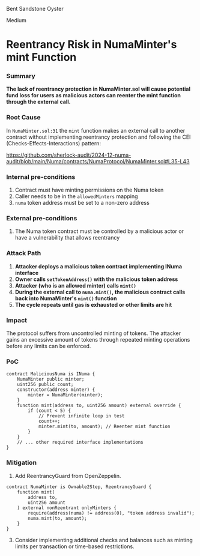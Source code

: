 Bent Sandstone Oyster

Medium

# Reentrancy Risk in NumaMinter's mint Function

### Summary

**The lack of reentrancy protection in NumaMinter.sol will cause potential fund loss for users as malicious actors can reenter the mint function through the external call.**


### Root Cause

In `NumaMinter.sol:31` the `mint` function makes an external call to another contract without implementing reentrancy protection and following the CEI (Checks-Effects-Interactions) pattern:

https://github.com/sherlock-audit/2024-12-numa-audit/blob/main/Numa/contracts/NumaProtocol/NumaMinter.sol#L35-L43

### Internal pre-conditions

1. Contract must have minting permissions on the Numa token
2. Caller needs to be in the `allowedMinters` mapping
3. `numa` token address must be set to a non-zero address

### External pre-conditions

1. The Numa token contract must be controlled by a malicious actor or have a vulnerability that allows reentrancy

### Attack Path

1. **Attacker deploys a malicious token contract implementing INuma interface**
2. **Owner calls `setTokenAddress()` with the malicious token address**
3. **Attacker (who is an allowed minter) calls `mint()`**
4. **During the external call to `numa.mint()`, the malicious contract calls back into NumaMinter's `mint()` function**
5. **The cycle repeats until gas is exhausted or other limits are hit**


### Impact

The protocol suffers from uncontrolled minting of tokens. The attacker gains an excessive amount of tokens through repeated minting operations before any limits can be enforced.


### PoC

```solidity
contract MaliciousNuma is INuma {
    NumaMinter public minter;
    uint256 public count;
    constructor(address minter) {
        minter = NumaMinter(minter);
    }
    function mint(address to, uint256 amount) external override {
        if (count < 5) {
            // Prevent infinite loop in test
            count++;
            minter.mint(to, amount); // Reenter mint function
        }
    }
    // ... other required interface implementations
}
```

### Mitigation

1. Add ReentrancyGuard from OpenZeppelin.
```solidity
contract NumaMinter is Ownable2Step, ReentrancyGuard {
    function mint(
        address to,
        uint256 amount
    ) external nonReentrant onlyMinters {
        require(address(numa) != address(0), "token address invalid");
        numa.mint(to, amount);
    }
}
```

3. Consider implementing additional checks and balances such as minting limits per transaction or time-based restrictions.